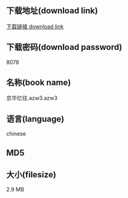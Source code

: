 ## 下载地址(download link)
[下载链接 download link](https://voluble-croquembouche-d321dc.netlify.app/?s=%E4%BA%AC%E5%8D%8E%E5%BF%86%E5%BE%80.azw3)

## 下载密码(download password)
8078

## 名称(book name)
京华忆往.azw3.azw3

## 语言(language)
chinese

## MD5


## 大小(filesize)
2.9 MB
